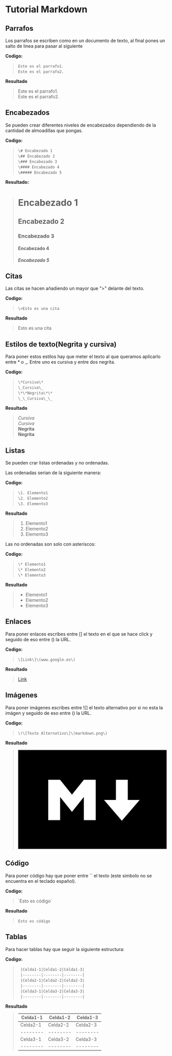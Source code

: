# Tutorial Markdown
## Parrafos

Los parrafos se escriben como en un documento de texto, al final pones un salto de linea para pasar al siguiente

**Codigo:**

  > `Este es el parrafo1.`  
  > `Este es el parrafo2.`

**Resultado**
  
  >Este es el parrafo1.  
  >Este es el parrafo2.

## Encabezados

Se pueden crear diferentes niveles de encabezados dependiendo 
de la cantidad de almoadillas que pongas.

**Codigo:**

  > `\# Encabezado 1`  
  > `\## Encabezado 2`  
  > `\### Encabezado 3`  
  > `\#### Encabezado 4`  
  > `\##### Encabezado 5`  
   
**Resultado:**

  > # Encabezado 1
  > ## Encabezado 2
  > ### Encabezado 3
  > #### Encabezado 4
  > ##### Encabezado 5

## Citas

Las citas se hacen añadiendo un mayor que ">" delante del texto.

**Codigo:**

  > `\>Esto es una cita`

**Resultado**

  > Esto es una cita

## Estilos de texto(Negrita y cursiva)

Para poner estos estilos hay que meter el texto al que queramos aplicarlo entre \* o \_.
Entre uno es cursiva y entre dos negrita.

**Codigo:**

  > `\*Cursiva\*`  
  > `\_Cursiva\_`  
  > `\*\*Negrita\*\*`  
  > `\_\_Cursiva\_\_`  

**Resultado**

  > *Cursiva*  
  > _Cursiva_  
  > **Negrita**  
  > __Negrita__

## Listas

Se pueden crar listas ordenadas y no ordenadas. 

Las ordenadas serian de la siguiente manera:

**Codigo:**

  > `\1. Elemento1`  
  > `\2. Elemento2`  
  > `\3. Elemento3`

**Resultado**
  
  >1. Elemento1
  >2. Elemento2
  >3. Elemento3
 
Las no ordenadas son solo con asteriscos:

**Codigo:**

  > `\* Elemento1 `  
  > `\* Elemento2 `  
  > `\* Elemento3 `

**Resultado**

  >* Elemento1  
  >* Elemento2  
  >* Elemento3  

## Enlaces

 Para poner enlaces escribes entre \[\] el texto en el que se hace click y seguido de eso
 entre \(\) la URL.
 
**Codigo:**

  > `\[Link\]\(www.google.es\)`

**Resultado**

  > [Link](www.google.es)

## Imágenes

  Para poner imágenes escribes entre \!\[\] el texto alternativo por si no esta la imágen y seguido de eso
  entre \(\) la URL.
 
**Codigo:**

  > `\!\[Texto Alternativo\]\(markdown.png\)`

**Resultado**

  > ![Texto Alternativo](markdown.png)

## Código

Para poner código hay que poner entre \`\` el texto \(este simbolo no se encuentra en el teclado español\).

**Codigo:**

  > \`Esto es código\`

**Resultado**

  > `Esto es código`

## Tablas

Para hacer tablas hay que seguir la siguiente estructura:

**Codigo:**

>` |Celda1-1|Celda1-2|Celda1-3|`  
>` |--------|--------|--------|`  
>` |Celda2-1|Celda2-2|Celda2-3|`  
>` |--------|--------|--------|`  
>` |Celda3-1|Celda3-2|Celda3-3|`  
>` |--------|--------|--------|`  

**Resultado**

> |Celda1-1|Celda1-2|Celda1-3|  
> |--------|--------|--------|  
> |Celda2-1|Celda2-2|Celda2-3|  
> |--------|--------|--------|  
> |Celda3-1|Celda3-2|Celda3-3|  
> |--------|--------|--------| 
